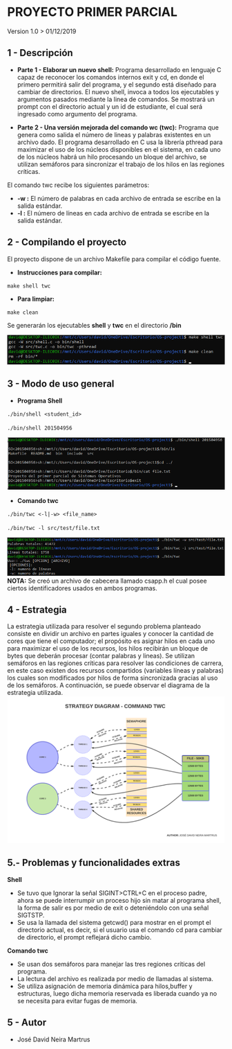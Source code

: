 
PROYECTO PRIMER PARCIAL
======================
Version 1.0 > 01/12/2019

1 - Descripción
---------------
* **Parte 1 - Elaborar un nuevo shell:** Programa desarrollado en lenguaje C capaz de reconocer los comandos internos exit y cd, en donde el primero permitirá salir del programa, y el segundo está diseñado para cambiar de directorios. El nuevo shell, invoca a todos los ejecutables y argumentos pasados mediante la linea de comandos. Se mostrará un prompt con el directorio actual y un id de estudiante, el cual será ingresado como argumento del programa.

* **Parte 2 - Una versión mejorada del comando wc (twc):** Programa que genera como salida el número de lineas y palabras existentes en un archivo dado. El programa desarrollado en C usa la librería pthread para maximizar el uso de los núcleos disponibles en el sistema, en cada uno de los núcleos habrá un hilo procesando un bloque del archivo, se utilizan semáforos para sincronizar el trabajo de los hilos en las regiones críticas.

El comando twc recibe los siguientes parámetros:

* **-w :** El número de palabras en cada archivo de entrada se escribe en la salida estándar.
* **-l :** El número de líneas en cada archivo de entrada se escribe en la salida estándar.


2 - Compilando el proyecto
----------------------------
El proyecto dispone de un archivo Makefile para compilar el código fuente.

* **Instrucciones para compilar:**
```
make shell twc
```
* **Para limpiar:**
```
make clean
```
Se generarán los ejecutables **shell** y **twc** en el directorio **/bin**

![Make](images/imagen0.png)

3 - Modo de uso general
------------------------

* **Programa Shell**
```
./bin/shell <student_id>

./bin/shell 201504956
```
![Nuevo Shell](imagen1.png)
* **Comando twc**

```
./bin/twc <-l|-w> <file_name>

./bin/twc -l src/test/file.txt

```
![Comando twc](images/imagen2.png)
**NOTA:** Se creó un archivo de cabecera llamado csapp.h el cual posee ciertos identificadores usados en ambos programas.

4 - Estrategia
---------------
La estrategia utilizada para resolver el segundo problema planteado consiste en dividir un archivo en partes iguales y conocer la cantidad de cores que tiene el computador; el propósito es asignar hilos en cada uno para maximizar el uso de los recursos, los hilos recibirán un bloque de bytes que deberán procesar (contar palabras y lineas). Se utilizan semáforos en las regiones críticas para resolver las condiciones de carrera, en este caso existen dos recursos compartidos (variables líneas y palabras) los cuales son modificados por hilos de forma sincronizada gracias al uso de los semáforos. A continuación, se puede observar el diagrama de la estrategia utilizada.
![Diagrama](images/imagen3.png)

5.- Problemas y funcionalidades extras
---------------
**Shell** 
* Se tuvo que Ignorar la señal SIGINT>CTRL+C en el proceso padre, ahora se puede interrumpir un proceso hijo sin matar al programa shell, la forma de salir es por medio de exit o deteniéndolo con una señal SIGTSTP.
* Se usa la llamada del sistema getcwd() para mostrar en el prompt el directorio actual, es decir, si el usuario usa el comando cd para cambiar de directorio, el prompt reflejará dicho cambio.

**Comando twc**
* Se usan dos semáforos para manejar las tres regiones críticas del programa.
* La lectura del archivo es realizada por medio de llamadas al sistema.
* Se utiliza asignación de memoria dinámica para hilos,buffer y estructuras, luego dicha memoria reservada es liberada cuando ya no se necesita para evitar fugas de memoria.

5 - Autor
-----------

* José David Neira Martrus
